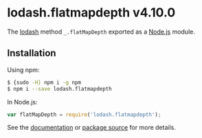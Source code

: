 # lodash.flatmapdepth v4.10.0

The [lodash](https://lodash.com/) method `_.flatMapDepth` exported as a [Node.js](https://nodejs.org/) module.

## Installation

Using npm:
```bash
$ {sudo -H} npm i -g npm
$ npm i --save lodash.flatmapdepth
```

In Node.js:
```js
var flatMapDepth = require('lodash.flatmapdepth');
```

See the [documentation](https://lodash.com/docs#flatMapDepth) or [package source](https://github.com/lodash/lodash/blob/4.10.0-npm-packages/lodash.flatmapdepth) for more details.
